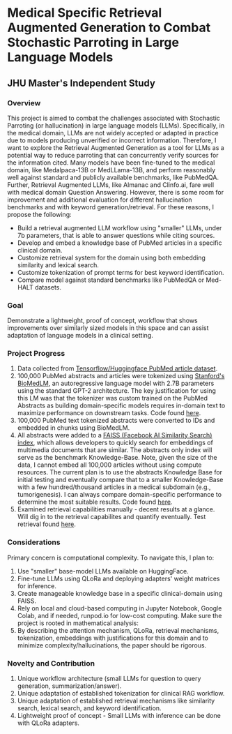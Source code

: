 # Medical Specific Retrieval Augmented Generation to Combat Stochastic Parroting in Large Language Models
## JHU Master's Independent Study

### Overview
This project is aimed to combat the challenges associated with Stochastic Parroting (or hallucination) in large language models (LLMs). Specifically, in the medical domain, LLMs are not widely accepted or adapted in practice due to models producing unverified or incorrect information. Therefore, I want to explore the Retrieval Augmented Generation as a tool for LLMs as a potential way to reduce parroting that can concurrently verify sources for the information cited. Many models have been fine-tuned to the medical domain, like Medalpaca-13B or MedLLama-13B, and perform reasonably well against standard and publicly available benchmarks, like PubMedQA. Further, Retrieval Augmented LLMs, like Almanac and Clinfo.ai, fare well with medical domain Question Answering. However, there is some room for improvement and additional evaluation for different hallucination benchmarks and with keyword generation/retrieval. For these reasons, I propose the following:
- Build a retrieval augmented LLM workflow using "smaller" LLMs, under 7b parameters, that is able to answer questions while citing sources.
- Develop and embed a knowledge base of PubMed articles in a specific clinical domain.
- Customize retrieval system for the domain using both embedding similarity and lexical search.
- Customize tokenization of prompt terms for best keyword identification.
- Compare model against standard benchmarks like PubMedQA or Med-HALT datasets.

### Goal
Demonstrate a lightweight, proof of concept, workflow that shows improvements over similarly sized models in this space and can assist adaptation of language models in a clinical setting.

### Project Progress
1. Data collected from [Tensorflow/Huggingface PubMed article dataset](https://huggingface.co/datasets/pubmed).
2. 100,000 PubMed abstracts and articles were tokenized using [Stanford's BioMedLM](https://huggingface.co/stanford-crfm/BioMedLM), an autoregressive language model with 2.7B parameters using the standard GPT-2 architecture. The key justification for using this LM was that the tokenizer was custom trained on the PubMed Abstracts as building domain-specific models requires in-domain text to maximize performance on downstream tasks. Code found [here](https://github.com/cpuglis1/MedRAG-Anti-Stochastic-Parroting/blob/main/src/tokenize_text.ipynb).
3. 100,000 PubMed text tokenized abstracts were converted to IDs and embedded in chunks using BioMedLM.
4. All abstracts were added to a [FAISS (Facebook AI Similarity Search) index](https://ai.meta.com/tools/faiss/), which allows developers to quickly search for embeddings of multimedia documents that are similar. The abstracts only index will serve as the benchmark Knowledge-Base. Note, given the size of the data, I cannot embed all 100,000 articles without using compute resources. The current plan is to use the abstracts Knowledge Base for initial testing and eventually compare that to a smaller Knowledge-Base with a few hundred/thousand articles in a medical subdomain (e.g., tumorigenesis). I can always compare domain-specific performance to determine the most suitable results. Code found [here](https://github.com/cpuglis1/MedRAG-Anti-Stochastic-Parroting/blob/main/src/create_faiss.py).
6. Examined retrieval capabilities manually - decent results at a glance. Will dig in to the retrieval capabilites and quantify eventually. Test retrieval found [here](https://github.com/cpuglis1/MedRAG-Anti-Stochastic-Parroting/blob/main/src/query_faiss.ipynb).

### Considerations
Primary concern is computational complexity. To navigate this, I plan to:
  1. Use "smaller" base-model LLMs available on HuggingFace.
  2. Fine-tune LLMs using QLoRa and deploying adapters' weight matrices for inference.
  3. Create manageable knowledge base in a specific clinical-domain using FAISS.
  4. Rely on local and cloud-based computing in Jupyter Notebook, Google Colab, and if needed, runpod.io for low-cost computing.
Make sure the project is rooted in mathematical analysis:
  1. By describing the attention mechanism, QLoRa, retrieval mechanisms, tokenization, embeddings with justifications for this domain and to minimize complexity/hallucinations, the paper should be rigorous.

### Novelty and Contribution
1. Unique workflow architecture (small LLMs for question to query generation, summarization/answer).
2. Unique adaptation of established tokenization for clinical RAG workflow.
3. Unique adaptation of established retrieval mechanisms like similarity search, lexical search, and keyword identification.
4. Lightweight proof of concept - Small LLMs with inference can be done with QLoRa adapters.
